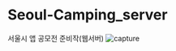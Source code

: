 # Seoul-Camping_server
서울시 앱 공모전 준비작(웹서버)
![capture](https://user-images.githubusercontent.com/37283217/45613220-87c26d80-baa0-11e8-8d75-699fb3929984.JPG)
